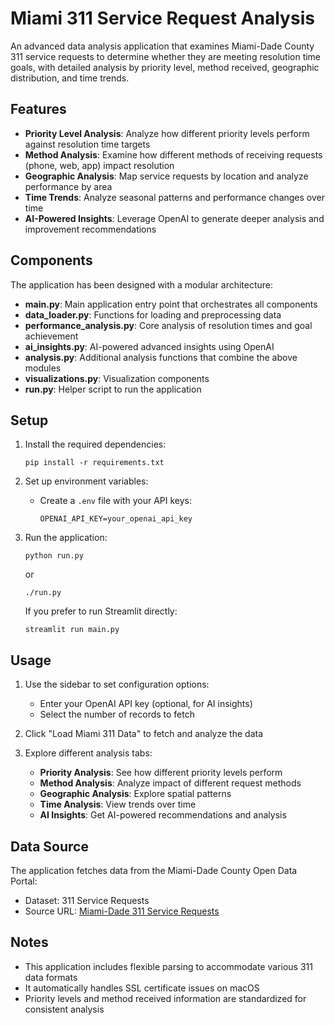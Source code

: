 # Miami 311 Service Request Analysis

An advanced data analysis application that examines Miami-Dade County 311 service requests to determine whether they are meeting resolution time goals, with detailed analysis by priority level, method received, geographic distribution, and time trends.

## Features

- **Priority Level Analysis**: Analyze how different priority levels perform against resolution time targets
- **Method Analysis**: Examine how different methods of receiving requests (phone, web, app) impact resolution
- **Geographic Analysis**: Map service requests by location and analyze performance by area
- **Time Trends**: Analyze seasonal patterns and performance changes over time
- **AI-Powered Insights**: Leverage OpenAI to generate deeper analysis and improvement recommendations

## Components

The application has been designed with a modular architecture:

- **main.py**: Main application entry point that orchestrates all components
- **data_loader.py**: Functions for loading and preprocessing data
- **performance_analysis.py**: Core analysis of resolution times and goal achievement
- **ai_insights.py**: AI-powered advanced insights using OpenAI
- **analysis.py**: Additional analysis functions that combine the above modules
- **visualizations.py**: Visualization components
- **run.py**: Helper script to run the application

## Setup

1. Install the required dependencies:
   ```
   pip install -r requirements.txt
   ```

2. Set up environment variables:
   - Create a `.env` file with your API keys:
     ```
     OPENAI_API_KEY=your_openai_api_key
     ```

3. Run the application:
   ```
   python run.py
   ```
   or
   ```
   ./run.py
   ```

   If you prefer to run Streamlit directly:
   ```
   streamlit run main.py
   ```

## Usage

1. Use the sidebar to set configuration options:
   - Enter your OpenAI API key (optional, for AI insights)
   - Select the number of records to fetch

2. Click "Load Miami 311 Data" to fetch and analyze the data

3. Explore different analysis tabs:
   - **Priority Analysis**: See how different priority levels perform
   - **Method Analysis**: Analyze impact of different request methods
   - **Geographic Analysis**: Explore spatial patterns
   - **Time Analysis**: View trends over time
   - **AI Insights**: Get AI-powered recommendations and analysis

## Data Source

The application fetches data from the Miami-Dade County Open Data Portal:
- Dataset: 311 Service Requests
- Source URL: [Miami-Dade 311 Service Requests](https://datahub-miamigis.opendata.arcgis.com/datasets/7cc10915ede14bb58be312413842a4ce_0/explore)

## Notes

- This application includes flexible parsing to accommodate various 311 data formats
- It automatically handles SSL certificate issues on macOS
- Priority levels and method received information are standardized for consistent analysis 